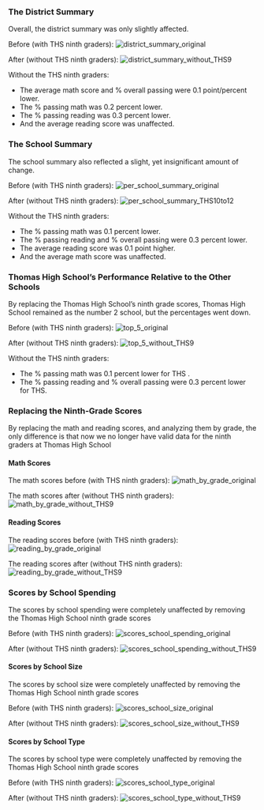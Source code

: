 
### The District Summary

Overall, the district summary was only slightly affected.

Before (with THS ninth graders):
![district_summary_original](https://user-images.githubusercontent.com/105808695/177358854-dbb04644-e3f1-44e4-9fce-44815aa2943c.png)

After (without THS ninth graders):
![district_summary_without_THS9](https://user-images.githubusercontent.com/105808695/177358835-ecd07d67-ce9f-4f73-8a95-c5a5265a459c.png)


Without the THS ninth graders:
- The average math score and % overall passing were 0.1 point/percent lower.
- The % passing math was 0.2 percent lower.
- The % passing reading was 0.3 percent lower.
- And the average reading score was unaffected.

### The School Summary

The school summary also reflected a slight, yet insignificant amount of change.

Before (with THS ninth graders):
![per_school_summary_original](https://user-images.githubusercontent.com/105808695/177358795-59672691-7d60-4242-9844-999d18fa0a81.png)

After (without THS ninth graders):
![per_school_summary_THS10to12](https://user-images.githubusercontent.com/105808695/177358769-925bfcf2-e5fd-4f96-817d-8841aecb921a.png)


Without the THS ninth graders:
- The % passing math was 0.1 percent lower.
- The % passing reading and % overall passing were 0.3 percent lower.
- The average reading score was 0.1 point higher.
- And the average math score was unaffected.

### Thomas High School’s Performance Relative to the Other Schools

By replacing the Thomas High School’s ninth grade scores, Thomas High School remained as the number 2 school, but the percentages went down.

Before (with THS ninth graders):
![top_5_original](https://user-images.githubusercontent.com/105808695/177358707-c61d6b3d-2a89-47c4-b08c-15f894e15ab4.png)

After (without THS ninth graders):
![top_5_without_THS9](https://user-images.githubusercontent.com/105808695/177358672-39d8eba6-6e37-4752-874a-e9814f494f82.png)

Without the THS ninth graders:
- The % passing math was 0.1 percent lower for THS .
- The % passing reading and % overall passing were 0.3 percent lower for THS.

### Replacing the Ninth-Grade Scores

By replacing the math and reading scores, and analyzing them by grade, the only difference is that now we no longer have valid data for the ninth graders at Thomas High School

#### Math Scores

The math scores before (with THS ninth graders):
![math_by_grade_original](https://user-images.githubusercontent.com/105808695/177358628-953f78c2-4b5e-43fb-8c8c-ad99746a7a82.png)

The math scores after (without THS ninth graders): 
![math_by_grade_without_THS9](https://user-images.githubusercontent.com/105808695/177358583-a516daad-9394-4202-8112-c3c6f8505abd.png)


#### Reading Scores

The reading scores before (with THS ninth graders): 
![reading_by_grade_original](https://user-images.githubusercontent.com/105808695/177358514-812b6f38-286f-482e-b751-d78daac4efa7.png)

The reading scores after (without THS ninth graders): 
![reading_by_grade_without_THS9](https://user-images.githubusercontent.com/105808695/177358483-10c3e100-416b-44bc-b924-d0b3a1005a4e.png)


### Scores by School Spending

The scores by school spending were completely unaffected by removing the Thomas High School ninth grade scores

Before (with THS ninth graders):
![scores_school_spending_original](https://user-images.githubusercontent.com/105808695/177358354-1145661b-817c-4345-bcd5-e616593c6c5c.png)

After (without THS ninth graders):
![scores_school_spending_without_THS9](https://user-images.githubusercontent.com/105808695/177358329-2d88e894-bfd4-4d7a-bd91-1fce24060fb3.png)


#### Scores by School Size

The scores by school size were completely unaffected by removing the Thomas High School ninth grade scores

Before (with THS ninth graders):
![scores_school_size_original](https://user-images.githubusercontent.com/105808695/177358284-ef93f960-28ce-423f-9f5f-50a14beb82bc.png)

After (without THS ninth graders):
![scores_school_size_without_THS9](https://user-images.githubusercontent.com/105808695/177358253-078013de-209c-42a0-85e7-4dddfd2a400e.png)


#### Scores by School Type

The scores by school type were completely unaffected by removing the Thomas High School ninth grade scores

Before (with THS ninth graders):
![scores_school_type_original](https://user-images.githubusercontent.com/105808695/177358211-79dee917-4b0e-462f-af54-ef2e16de5978.png)

After (without THS ninth graders):
![scores_school_type_without_THS9](https://user-images.githubusercontent.com/105808695/177358166-f0f24912-3186-4e6b-ba63-8e27d89cc2a8.png)

